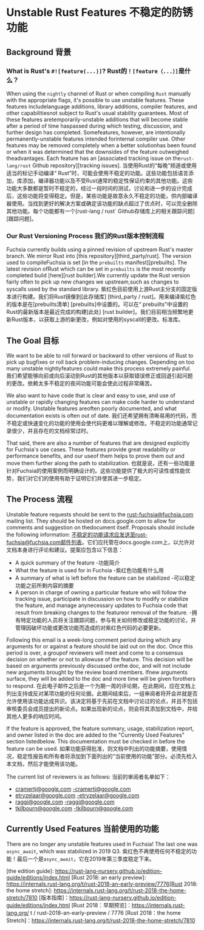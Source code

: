  
# Unstable Rust Features  不稳定的防锈功能 

 
## Background  背景 

 
### What is Rust's `#![feature(...)]`?  Rust的`！[feature（...）]`是什么？ 

When using the `nightly` channel of Rust or when compiling `Rust` manually with the appropriate flags, it's possible to use unstable features. These features includelanguage additions, library additions, compiler features, and other capabilitiesnot subject to Rust's usual stability guarantees. Most of these features aretemporarily-unstable additions that will become stable after a period of time haspassed during which testing, discussion, and further design has completed. Somefeatures, however, are intentionally permanently-unstable features intended forinternal compiler use. Other features may be removed completely when a better solutionhas been found or when it was determined that the downsides of the feature outweighed theadvantages. Each feature has an [associated tracking issue on the`rust-lang/rust` Github repository][tracking issues]. 当使用Rust的“每晚”频道或使用适当的标记手动编译“ Rust”时，可能会使用不稳定的功能。这些功能包括语言添加，库添加，编译器功能以及不受Rust通常的稳定性保证约束的其他功能。这些功能大多数都是暂时不稳定的，经过一段时间的测试，讨论和进一步的设计完成后，这些功能将变得稳定。但是，某些功能是故意永久不稳定的功能，供内部编译器使用。当找到更好的解决方案或确定该功能的缺点超过了优点时，可以完全删除其他功能。每个功能都有一个[rust-lang / rust` Github存储库上的相关跟踪问题] [跟踪问题]。

 
### Our Rust Versioning Process  我们的Rust版本控制流程 

Fuchsia currently builds using a pinned revision of upstream Rust's master branch. We mirror Rust into [this repository][third_party/rust]. The version used to compileFuchsia is set [in the `prebuilts` manifest][prebuilts]. The latest revision ofRust which can be set in `prebuilts` is the most recently completed build [here][rust builder].We currently update the Rust version fairly often to pick up new changes we upstream,such as changes to syscalls used by the standard library. 紫红色目前使用上游Rust主分支的固定版本进行构建。我们将Rust镜像到[此存储库] [third_party / rust]。用来编译紫红色的版本是在[prebuilts清单] [prebuilts]中设置的。可以在“ prebuilts”中设置的Rust的最新版本是最近完成的构建[此处] [rust builder]。我们目前相当频繁地更新Rust版本，以获取上游的新更改，例如对使用的syscall的更改。标准库。

 
## The Goal  目标 

We want to be able to roll forward or backward to other versions of Rust to pick up bugfixes or roll back problem-inducing changes. Depending on too many unstable nightlyfeatures could make this process extremely painful. 我们希望能够向前或向后滚动到Rust的其他版本以获取错误修正或回退引起问题的更改。依赖太多不稳定的夜间功能可能会使此过程非常痛苦。

We also want to have code that is clear and easy to use, and use of unstable or rapidly changing features can make code harder to understand or modify. Unstable features areoften poorly documented, and what documentation exists is often out of date. 我们还希望拥有清晰易用的代码，而不稳定或快速变化的功能的使用会使代码更难以理解或修改。不稳定的功能通常记录很少，并且存在的文档经常过时。

That said, there are also a number of features that are designed explicitly for Fuchsia's use cases. These features provide great readability or performance benefits, and our useof them helps to prove them out and move them further along the path to stabilization. 也就是说，还有一些功能是针对Fuchsia的使用案例而明确设计的。这些功能提供了极大的可读性或性能优势，我们对它们的使用有助于证明它们并使其进一步稳定。

 
## The Process  流程 

Unstable feature requests should be sent to the rust-fuchsia@fuchsia.com mailing list. They should be hosted on docs.google.com to allow for comments and suggestion on thedocument itself. Proposals should include the following information: 不稳定的功能请求应发送至rust-fuchsia@fuchsia.com邮件列表。它们应托管在docs.google.com上，以允许对文档本身进行评论和建议。提案应包含以下信息：

 
- A quick summary of the feature  -功能简介
- What the feature is used for in Fuchsia  -紫红色功能有什么用
- A summary of what is left before the feature can be stabilized  -可以稳定功能之前所剩内容的摘要
- A person in charge of owning a particular feature who will follow the tracking issue, participate in discussion on how to modify or stabilize the feature, and manage anynecessary updates to Fuchsia code that result from breaking changes to the featureor removal of the feature. -拥有特定功能的人员将关注跟踪问题，参与有关如何修改或稳定功能的讨论，并管理因破坏功能或更改功能而造成的对紫红色代码的必要更新。

Following this email is a week-long comment period during which any arguments for or against a feature should be laid out on the doc. Once this period is over, a groupof reviewers will meet and come to a consensus decision on whether or not to allowuse of the feature. This decision will be based on arguments previously discussed onthe doc, and will not include new arguments brought by the review board members. Ifnew arguments surface, they will be added to the doc and more time will be given forothers to respond. 在此电子邮件之后是一个为期一周的评论期，在此期间，应在文档上列出支持或反对某项功能的任何论据。此期间结束后，一组审阅者将开会并就是否允许使用该功能达成共识。该决定将基于先前在文档中讨论过的论点，并且不包括审核委员会成员提出的新论点。如果出现新的论点，则会将其添加到文档中，并给其他人更多的响应时间。

If the feature is approved, the feature summary, usage, stabilization report, and owner listed in the doc are added to the "Currently Used Features" section listedbelow. This documentation must be checked in before the feature can be used. 如果功能获得批准，则文档中列出的功能摘要，使用情况，稳定性报告和所有者将添加到下面列出的“当前使用的功能”部分。必须先检入本文档，然后才能使用该功能。

The current list of reviewers is as follows:  当前的审阅者名单如下：

 
- cramertj@google.com  -cramertj@google.com
- etryzelaar@google.com  -etryzelaar@google.com
- raggi@google.com  -raggi@google.com
- tkilbourn@google.com  -tkilbourn@google.com

 
## Currently Used Features  当前使用的功能 

There are no longer any unstable features used in Fuchsia! The last one was `async_await`, which was stabilized in 2019 Q3. 紫红色不再使用任何不稳定的功能！最后一个是`async_await`，它在2019年第三季度稳定下来。

[the edition guide]: https://rust-lang-nursery.github.io/edition-guide/editions/index.html [Rust 2018: an early preview]: https://internals.rust-lang.org/t/rust-2018-an-early-preview/7776[Rust 2018: the home stretch]: https://internals.rust-lang.org/t/rust-2018-the-home-stretch/7810 [版本指南]：https://rust-lang-nursery.github.io/edition-guide/editions/index.html [Rust 2018：早期预览]：https://internals.rust-lang.org/ t / rust-2018-an-early-preview / 7776 [Rust 2018：the home Stretch]：https://internals.rust-lang.org/t/rust-2018-the-home-stretch/7810


